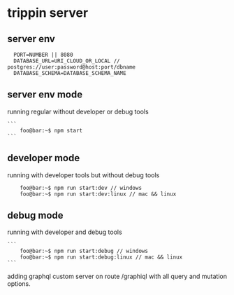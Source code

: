# trippin server

server env
----
```env
  PORT=NUMBER || 8080
  DATABASE_URL=URI_CLOUD_OR_LOCAL // postgres://user:password@host:port/dbname
  DATABASE_SCHEMA=DATABASE_SCHEMA_NAME
```

server env mode
----
running regular without developer or debug tools

    ```
        foo@bar:~$ npm start
    ```

developer mode
----
running with developer tools but without debug tools
```
    foo@bar:~$ npm run start:dev // windows
    foo@bar:~$ npm run start:dev:linux // mac && linux
```

debug mode
----
running with developer and debug tools

    ``` 
        foo@bar:~$ npm run start:debug // windows
        foo@bar:~$ npm run start:debug:linux // mac && linux
    ```

adding graphql custom server on route /graphiql with all query and mutation options.

